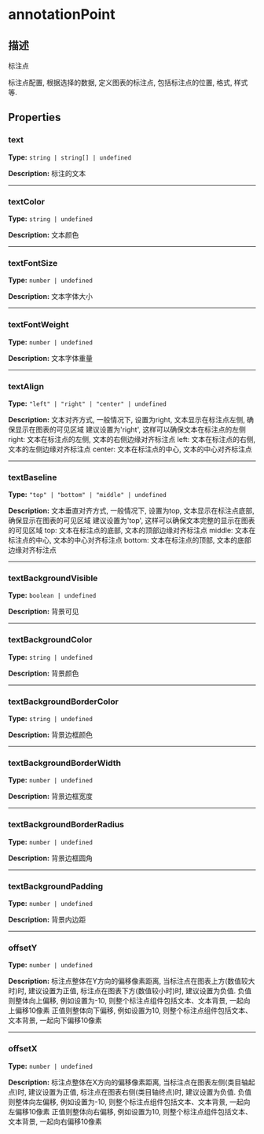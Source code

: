 # annotationPoint
## 描述
标注点

标注点配置, 根据选择的数据, 定义图表的标注点, 包括标注点的位置, 格式, 样式等.


## Properties

### text

**Type:** `string | string[] | undefined`

**Description:**
标注的文本

---

### textColor

**Type:** `string | undefined`

**Description:**
文本颜色

---

### textFontSize

**Type:** `number | undefined`

**Description:**
文本字体大小

---

### textFontWeight

**Type:** `number | undefined`

**Description:**
文本字体重量

---

### textAlign

**Type:** `"left" | "right" | "center" | undefined`

**Description:**
文本对齐方式, 一般情况下, 设置为right, 文本显示在标注点左侧, 确保显示在图表的可见区域
建议设置为'right', 这样可以确保文本在标注点的左侧
right: 文本在标注点的左侧, 文本的右侧边缘对齐标注点
left: 文本在标注点的右侧, 文本的左侧边缘对齐标注点
center: 文本在标注点的中心, 文本的中心对齐标注点

---

### textBaseline

**Type:** `"top" | "bottom" | "middle" | undefined`

**Description:**
文本垂直对齐方式, 一般情况下, 设置为top, 文本显示在标注点底部, 确保显示在图表的可见区域
建议设置为'top', 这样可以确保文本完整的显示在图表的可见区域
top: 文本在标注点的底部, 文本的顶部边缘对齐标注点
middle: 文本在标注点的中心, 文本的中心对齐标注点
bottom: 文本在标注点的顶部, 文本的底部边缘对齐标注点

---

### textBackgroundVisible

**Type:** `boolean | undefined`

**Description:**
背景可见

---

### textBackgroundColor

**Type:** `string | undefined`

**Description:**
背景颜色

---

### textBackgroundBorderColor

**Type:** `string | undefined`

**Description:**
背景边框颜色

---

### textBackgroundBorderWidth

**Type:** `number | undefined`

**Description:**
背景边框宽度

---

### textBackgroundBorderRadius

**Type:** `number | undefined`

**Description:**
背景边框圆角

---

### textBackgroundPadding

**Type:** `number | undefined`

**Description:**
背景内边距

---

### offsetY

**Type:** `number | undefined`

**Description:**
标注点整体在Y方向的偏移像素距离, 当标注点在图表上方(数值较大时)时, 建议设置为正值, 标注点在图表下方(数值较小时)时, 建议设置为负值.
负值则整体向上偏移, 例如设置为-10, 则整个标注点组件包括文本、文本背景, 一起向上偏移10像素
正值则整体向下偏移, 例如设置为10, 则整个标注点组件包括文本、文本背景, 一起向下偏移10像素

---

### offsetX

**Type:** `number | undefined`

**Description:**
标注点整体在X方向的偏移像素距离, 当标注点在图表左侧(类目轴起点)时, 建议设置为正值, 标注点在图表右侧(类目轴终点)时, 建议设置为负值.
负值则整体向左偏移, 例如设置为-10, 则整个标注点组件包括文本、文本背景, 一起向左偏移10像素
正值则整体向右偏移, 例如设置为10, 则整个标注点组件包括文本、文本背景, 一起向右偏移10像素